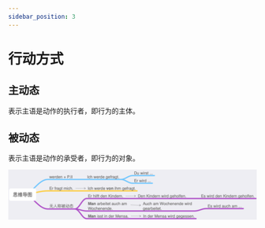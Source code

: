 ```yaml
---
sidebar_position: 3
---
```


# 行动方式

## 主动态

表示主语是动作的执行者，即行为的主体。

## 被动态

表示主语是动作的承受者，即行为的对象。

![](./img/被动态.png)